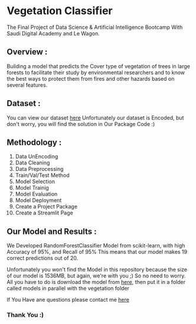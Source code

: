 # Vegetation Classifier
The Final Project of Data Science & Artificial Intelligence Bootcamp With Saudi Digital Academy and Le Wagon.

## Overview :
Building a model that predicts the Cover type of vegetation of trees in large forests to facilitate their study by environmental researchers and to know the best ways to protect them from fires and other hazards based on several features.

## Dataset : 
You can view our dataset [here](https://www.kaggle.com/competitions/forest-cover-type-prediction/data)
Unfortunately our dataset is Encoded, but don't worry, you will find the solution in Our Package Code :)

## Methodology :
1. Data UnEncoding
2. Data Cleaning
3. Data Preprocessing
4. Train/Val/Test Method
5. Model Selection
6. Model Trainig
7. Model Evaluation
8. Model Deployment
9. Create a Project Package
10. Create a Streamlit Page

## Our Model and Results :
We Developed RandomForestClassifier Model from scikit-learn, with high Accuracy of 95%, and Recall of 95%
This means that our model makes 19 correct predictions out of 20.

Unfortunately you won't find the Model in this repository because the size of our model is 1536MB, but again, we're with you ;) So no need to worry.
All you have to do is download the model from [here](https://drive.google.com/uc?export=download&id=1CKaFYKKV13CT44DqQqd-3g5oGKMfTu3p), then put it in a folder called models in parallel with the vegetation folder

If You Have ane questions please contact me [here](www.linkedin.com/in/alqarnimohammed)

### Thank You :)
